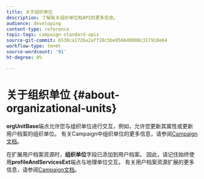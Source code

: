 ```yaml
---
title: 关于组织单位
description: 了解有关组织单位和API的更多信息。
audience: developing
content-type: reference
topic-tags: campaign-standard-apis
source-git-commit: 6530ca1726a2aff18c5be9566d8008c317918e64
workflow-type: tm+mt
source-wordcount: '91'
ht-degree: 0%

---
```



# 关于组织单位 {#about-organizational-units}

**orgUnitBase**&#x200B;端点允许您与组织单位进行交互，例如，允许您更新其属性或更新用户档案的组织单位。 有关Campaign中组织单位的更多信息，请参阅[Campaign文档](https://experienceleague.adobe.com/docs/campaign-standard/using/administrating/users-and-security/organizational-units.html#administrating)。

在扩展用户档案资源时，**组织单位**&#x200B;字段已添加到用户档案。 因此，请记住始终使用&#x200B;**profileAndServicesExt**&#x200B;端点与地理单位交互。 有关用户档案资源扩展的更多信息，请参阅[Campaign文档](https://experienceleague.adobe.com/docs/campaign-standard/using/administrating/users-and-security/organizational-units.html#partitioning-profiles)。
